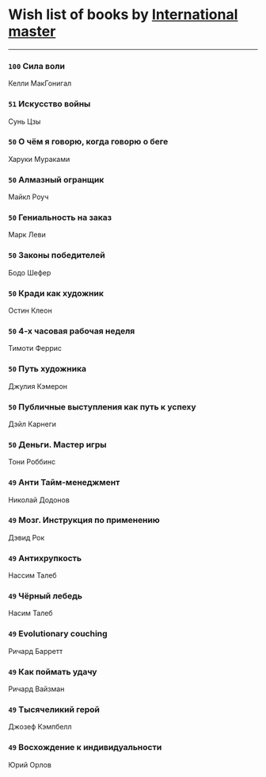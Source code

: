 # Wish list of books by [International master](http://vk.com/id74140988)
---

### `100` Сила воли
Келли МакГонигал

### `51` Искусство войны
Сунь Цзы

### `50` О чём я говорю, когда говорю о беге
Харуки Мураками

### `50` Алмазный огранщик
Майкл Роуч

### `50` Гениальность на заказ
Марк Леви

### `50` Законы победителей
Бодо Шефер

### `50` Кради как художник
Остин Клеон

### `50` 4-х часовая рабочая неделя
Тимоти Феррис

### `50` Путь художника
Джулия Кэмерон

### `50` Публичные выступления как путь к успеху
Дэйл Карнеги

### `50` Деньги. Мастер игры
Тони Роббинс

### `49` Анти Тайм-менеджмент
Николай Додонов

### `49` Мозг. Инструкция по применению
Дэвид Рок

### `49` Антихрупкость
Нассим Талеб

### `49` Чёрный лебедь
Насим Талеб

### `49` Evolutionary couching
Ричард Барретт

### `49` Как поймать удачу
Ричард Вайзман

### `49` Тысячеликий герой
Джозеф Кэмпбелл

### `49` Восхождение к индивидуальности
Юрий Орлов

